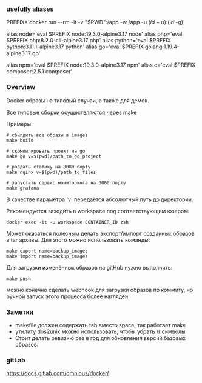 ### usefully aliases

PREFIX='docker run --rm -it -v "$PWD":/app -w /app -u $(id -u):$(id -g)'

alias   node='eval $PREFIX node:19.3.0-alpine3.17 node'
alias    php='eval $PREFIX php:8.2.0-cli-alpine3.17 php'
alias python='eval $PREFIX python:3.11.1-alpine3.17 python'
alias     go='eval $PREFIX golang:1.19.4-alpine3.17 go'

alias    npm='eval $PREFIX node:19.3.0-alpine3.17 npm'
alias      c='eval $PREFIX composer:2.5.1 composer'


### Overview

Docker образы на типовый случаи, а также для демок.

Все типовые сборки осуществляются через make

Примеры:

    # сбилдить все образы в images
    make build

    # скомпилировать проект на go
    make go v=$(pwd)/path_to_go_project

    # раздать статику на 8080 порту
    make nginx v=$(pwd)/path_to_files

    # запустить сервис мониторинга на 3000 порту
    make grafana

В качестве параметра 'v' передаётся абсолютный путь до директории.

Рекомендуется заходить в workspace под соответствующим юзером:

    docker exec -it -u workspace CONTAINER_ID zsh

Может оказаться полезным делать экспорт/импорт созданных образов в tar архивы.
Для этого можно использовать команды:

    make export name=backup_images
    make import name=backup_images

Для загрузки изменённых образов на gitHub нужно выполнить:

    make push

можно конечно сделать webhook для загрузки образов по коммиту,
но ручной запуск этого процесса более нагляден.

### Заметки

- makefile должен содержать tab вместо space, так работает make
- утилиту dos2unix можно использовать, чтобы убрать \r символы
- Стоит делать ревизию раз в год для обновления версий базовых образов.

### gitLab

https://docs.gitlab.com/omnibus/docker/
